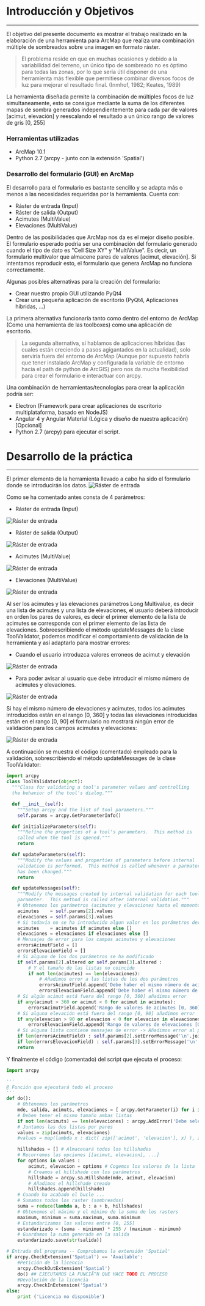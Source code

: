 # Introducción y Objetivos
***

El objetivo del presente documento es mostrar el trabajo realizado en la elaboración de una herramienta para ArcMap que realiza una combinación múltiple de sombreados sobre una imagen en formato ráster.

> El problema reside en que en muchas ocasiones y debido a la variabilidad del terreno, un único tipo de sombreado no es óptimo para todas las zonas, por lo que sería útil disponer de una herramienta más flexible que permitiese combinar diversos focos de luz para mejorar el resultado final. (Inmhof, 1982; Keates, 1989)

La herramienta diseñada permite la combinación de múltiples focos de luz simultaneamente, esto se consigue mediante la suma de los diferentes mapas de sombra generados independientemente para cada par de valores [acimut, elevación] y reescalando el resultado a un único rango de valores de gris [0, 255] 

### Herramientas utilizadas

 - ArcMap 10.1 
 - Python 2.7 (arcpy - junto con la extensión 'Spatial')

 
### Desarrollo del formulario (GUI) en ArcMap

El desarrollo para el formulario es bastante sencillo y se adapta más o menos a las necesidades requeridas por la herramienta. Cuenta con:
 - Ráster de entrada (Input)
 - Ráster de salida (Output)
 - Acimutes (MultiValue)
 - Elevaciones (MultiValue)

Dentro de las posibilidades que ArcMap nos da es el mejor diseño posible. El formulario esperado podría ser una combinación del formulario generado cuando el tipo de dato es "Cell Size XY" y "MultiValue". Es decir, un formulario multivalor que almacene pares de valores [acimut, elevación]. Si intentamos reproducir esto, el formulario que genera ArcMap no funciona correctamente.

Algunas posibles alternativas para la creación del formulario:
 - Crear nuestro propio GUI utilizando PyQt4
 - Crear una pequeña aplicación de escritorio (PyQt4, Aplicaciones híbridas, ...)

La primera alternativa funcionaría tanto como dentro del entorno de ArcMap (Como una herramienta de las toolboxes) como una aplicación de escritorio.
> La segunda alternativa, si hablamos de aplicaciones híbridas (las cuales están creciendo a pasos agigantados en la actualidad), solo serviría fuera del entorno de ArcMap (Aunque por supuesto habría que tener instalado ArcMap y configurada la variable de entorno hacia el path de python de ArcGIS) pero nos da mucha flexibilidad para crear el formulario e interactuar con arcpy.

Una combinación de herramientas/tecnologías para crear la aplicación podría ser:
 - Electron (Framework para crear aplicaciones de escritorio multiplataforma, basado en NodeJS)
 - Angular 4 y Angular Material (Lógica y diseño de nuestra aplicación) [Opcional]
 - Python 2.7 (arcpy) para ejecutar el script.

# Desarrollo de la práctica
***
 
 El primer elemento de la herramienta llevado a cabo ha sido el formulario donde se introducirán los datos. 
![Ráster de entrada](https://raw.githubusercontent.com/joseahr/arcpy-awesome-hillshade/master/images/gui.png) 
 
 Como se ha comentado antes consta de 4 parámetros:
  - Ráster de entrada (Input)

![Ráster de entrada](https://raw.githubusercontent.com/joseahr/arcpy-awesome-hillshade/master/images/raster_entrada.png)

 - Ráster de salida (Output)

![Ráster de entrada](https://raw.githubusercontent.com/joseahr/arcpy-awesome-hillshade/master/images/raster_salida.png)

 - Acimutes (MultiValue)

![Ráster de entrada](https://raw.githubusercontent.com/joseahr/arcpy-awesome-hillshade/master/images/acimutes.png)

 - Elevaciones (MultiValue)

![Ráster de entrada](https://raw.githubusercontent.com/joseahr/arcpy-awesome-hillshade/master/images/elevaciones.png)

Al ser los acimutes y las elevaciones parámetros Long Multivalue, es decir una lista de acimutes y una lista de elevaciones, el usuario deberá introducir en orden los pares de valores, es decir el primer elemento de la lista de acimutes se corresponde con el primer elemento de las lista de elevaciones.
Sobreescribiendo el método updateMessages de la clase ToolValidator, podemos modificar el comportamiento de validación de la herramienta y así adaptarlo para mostrar errores:
 - Cuando el usuario introduzca valores erroneos de acimut y elevación

![Ráster de entrada](https://raw.githubusercontent.com/joseahr/arcpy-awesome-hillshade/master/images/ejemplo_error1.png)

 - Para poder avisar al usuario que debe introducir el mismo número de acimutes y elevaciones.

 ![Ráster de entrada](https://raw.githubusercontent.com/joseahr/arcpy-awesome-hillshade/master/images/ejemplo_error.png)

Si hay el mismo número de elevaciones y acimutes, todos los acimutes introducidos están en el rango [0, 360] y todas las elevaciones introducidas están en el rango [0, 90] el formulario no mostrará ningún error de validación para los campos acimutes y elevaciones:

 ![Ráster de entrada](https://raw.githubusercontent.com/joseahr/arcpy-awesome-hillshade/master/images/sin_errores.png)

A continuación se muestra el código (comentado) empleado para la validación, sobrescribiendo el método updateMessages de la clase ToolValidator:

```python
import arcpy
class ToolValidator(object):
  """Class for validating a tool's parameter values and controlling
  the behavior of the tool's dialog."""

  def __init__(self):
    """Setup arcpy and the list of tool parameters."""
    self.params = arcpy.GetParameterInfo()

  def initializeParameters(self):
    """Refine the properties of a tool's parameters.  This method is
    called when the tool is opened."""
    return

  def updateParameters(self):
    """Modify the values and properties of parameters before internal
    validation is performed.  This method is called whenever a parmater
    has been changed."""
    return

  def updateMessages(self):
    """Modify the messages created by internal validation for each tool
    parameter.  This method is called after internal validation."""
    # Obtenemos los parámetros (acimutes y elevaciones hasta el momento)
    acimutes    = self.params[2].values
    elevaciones = self.params[3].values
    # Si todavía no se ha introducido algun valor en los parámetros devolverá None, pero queremos una lista vacía para poder comparar
    acimutes    = acimutes if acimutes else []
    elevaciones = elevaciones if elevaciones else []
    # Mensajes de error para los campos acimutes y elevaciones
    errorsAcimutField = []
    errorsElevacionField = []
    # Si alguno de los dos parámetros se ha modificado
    if self.params[2].altered or self.params[3].altered :
        # Y el tamaño de las listas no coincide
        if not len(acimutes) == len(elevaciones):
            # Añadimos error a las listas de los dos parámetros
            errorsAcimutField.append('Debe haber el mismo número de acimutes y elevaciones.')
            errorsElevacionField.append('Debe haber el mismo número de acimutes y elevaciones.')
    # Si algún acimut está fuera del rango [0, 360] añadimos error
    if any(acimut > 360 or acimut < 0 for acimut in acimutes):
        errorsAcimutField.append('Rango de valores de acimutes [0, 360].')
    # Si alguna elevación está fuera del rango [0, 90] añadimos error
    if any(elevacion > 90 or elevacion < 0 for elevacion in elevaciones): 
        errorsElevacionField.append('Rango de valores de elevaciones [0, 90].')
    # Si alguna lista contiene mensajes de error -> Añadimos error al parámetro (GUI)
    if len(errorsAcimutField) : self.params[2].setErrorMessage('\n'.join(errorsAcimutField))
    if len(errorsElevacionField) : self.params[3].setErrorMessage('\n'.join(errorsElevacionField))
    return
```

Y finalmente el código (comentado) del script que ejecuta el proceso:

```python
import arcpy

'''
@ Función que ejecutará todo el proceso
'''
def do():
    # Obtenemos los parámetros
    mde, salida, acimuts, elevaciones = [ arcpy.GetParameter(i) for i in range(0, 4) ]
    # Deben tener el mismo tamaño ambas listas
    if not len(acimuts) == len(elevaciones) : arcpy.AddError('Debe seleccionar el mismo número de elevaciones que acimuts')
    # Juntamos las dos listas por pares
    values = zip(acimuts, elevaciones)
    #values = map(lambda x : dict( zip(['acimut', 'elevacion'], x) ), zip(acimuts, elevaciones) )

    hillshades = [] # Almacenará todos los hillshades
    # Recorremos las opciones [[acimut, elevacion], ...]
    for options in values :
        acimut, elevacion = options # Cogemos los valores de la lista
        # Creamos el hillshade con los parámetros
        hillshade = arcpy.sa.Hillshade(mde, acimut, elevacion)
        # Añadimos el hillshade creado
        hillshades.append(hillshade)
    # Cuando ha acabado el bucle ...
    # Sumamos todos los raster (sombreados)
    suma = reduce(lambda a, b : a + b, hillshades)
    # Obtenemos el máximo y el mínimo de la suma de los rasters
    maximum, minimum = suma.maximum, suma.minimum
    # Estandarizamos los valores entre [0, 255]
    estandarizado = (suma - minimum) * 255 / (maximum - minimum)
    # Guardamos la suma generada en la salida
    estandarizado.save(str(salida))

# Entrada del programa -- Comprobamos la extensión 'Spatial'
if arcpy.CheckExtension('Spatial') == 'Available':
    #Petición de la licencia
    arcpy.CheckOutExtension('Spatial')
    do() ## EJECUTAMOS LA FUNCIÃ“N QUE HACE TODO EL PROCESO
    #Devolución de la licencia
    arcpy.CheckInExtension('Spatial')
else:
    print ('Licencia no disponible')
```

